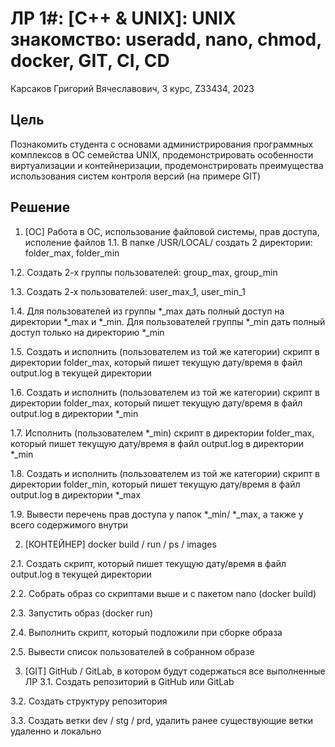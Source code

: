 # ЛР 1\#: [C++ & UNIX]: UNIX знакомство: useradd, nano, chmod, docker, GIT, CI, CD #

Карсаков Григорий Вячеславович, 3 курс, Z33434, 2023

## Цель ##
Познакомить студента с основами администрирования программных комплексов в ОС семейства UNIX, продемонстрировать особенности виртуализации и контейнеризации, продемонстрировать преимущества использования систем контроля версий (на примере GIT)

## Решение ##

1.  [ОС] Работа в ОС, использование файловой системы, прав доступа, исполение файлов
  1.1.	В папке /USR/LOCAL/ создать 2 директории: folder_max, folder_min

  1.2.	Создать 2-х группы пользователей: group_max, group_min


  1.3.	Создать 2-х пользователей: user_max_1, user_min_1

  1.4.	Для пользователей из группы *_max дать полный доступ на директории *_max и *_min. Для пользователей группы *_min дать полный доступ только на директорию *_min


  1.5.	Создать и исполнить (пользователем из той же категории) скрипт в директории folder_max, который пишет текущую дату/время в файл output.log в текущей директории



  1.6.	Создать и исполнить (пользователем из той же категории) скрипт в директории folder_max, который пишет текущую дату/время в файл output.log в директории *_min



  1.7.	Исполнить (пользователем *_min) скрипт в директории folder_max, который пишет текущую дату/время в файл output.log в директории *_min



  1.8.	Создать и исполнить (пользователем из той же категории) скрипт в директории folder_min, который пишет текущую дату/время в файл output.log в директории *_max



  1.9.	Вывести перечень прав доступа у папок *_min/ *_max, а также у всего содержимого внутри


2. [КОНТЕЙНЕР] docker build / run / ps / images

2.1.	Создать скрипт, который пишет текущую дату/время в файл output.log в текущей директории


2.2.	Собрать образ со скриптами выше и с пакетом nano (docker build)


2.3.	Запустить образ (docker run)


2.4.	Выполнить скрипт, который подложили при сборке образа


2.5.	Вывести список пользователей в собранном образе


3.  [GIT] GitHub / GitLab, в котором будут содержаться все выполненные ЛР
3.1.	Создать репозиторий в GitHub или GitLab

3.2.	Создать структуру репозитория 

3.3.	Создать ветки dev / stg / prd, удалить ранее существующие ветки удаленно и локально



